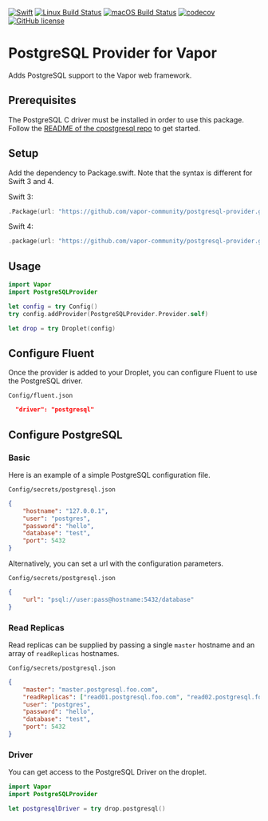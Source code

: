 [![Swift](https://img.shields.io/badge/swift-3.1_--_4.0-brightgreen.svg)](https://swift.org)
[![Linux Build Status](https://img.shields.io/circleci/project/github/vapor-community/postgresql-provider.svg?label=Linux)](https://circleci.com/gh/vapor-community/postgresql-provider)
[![macOS Build Status](https://img.shields.io/travis/vapor-community/postgresql-provider.svg?label=macOS)](https://travis-ci.org/vapor-community/postgresql-provider)
[![codecov](https://codecov.io/gh/vapor-community/postgresql-provider/branch/master/graph/badge.svg)](https://codecov.io/gh/vapor-community/postgresql-provider)
[![GitHub license](https://img.shields.io/badge/license-MIT-brightgreen.svg)](LICENSE)

# PostgreSQL Provider for Vapor
Adds PostgreSQL support to the Vapor web framework.

## Prerequisites

The PostgreSQL C driver must be installed in order to use this package.  
Follow the [README of the cpostgresql repo](https://github.com/vapor-community/cpostgresql/blob/master/README.md) to get started.

## Setup
Add the dependency to Package.swift.
Note that the syntax is different for Swift 3 and 4.

Swift 3:
```swift
.Package(url: "https://github.com/vapor-community/postgresql-provider.git", majorVersion: 2, minor: 1)
```

Swift 4:
```swift
.package(url: "https://github.com/vapor-community/postgresql-provider.git", .upToNextMajor(from: "2.1.0"))
```

## Usage

```swift
import Vapor
import PostgreSQLProvider

let config = try Config()
try config.addProvider(PostgreSQLProvider.Provider.self)

let drop = try Droplet(config)
```

## Configure Fluent
Once the provider is added to your Droplet, you can configure Fluent to use the PostgreSQL driver.

 `Config/fluent.json`
 
```json
  "driver": "postgresql"
```

## Configure PostgreSQL
### Basic
Here is an example of a simple PostgreSQL configuration file.

 `Config/secrets/postgresql.json`
 
```json
{
    "hostname": "127.0.0.1",
    "user": "postgres",
    "password": "hello",
    "database": "test",
    "port": 5432
}
```

Alternatively, you can set a url with the configuration parameters.

 `Config/secrets/postgresql.json`
 
```json
{
    "url": "psql://user:pass@hostname:5432/database"
}
```

### Read Replicas
Read replicas can be supplied by passing a single `master` hostname and an array of `readReplicas` hostnames.

 `Config/secrets/postgresql.json`
 
```json
{
    "master": "master.postgresql.foo.com",
    "readReplicas": ["read01.postgresql.foo.com", "read02.postgresql.foo.com"],
    "user": "postgres",
    "password": "hello",
    "database": "test",
    "port": 5432
}
```

### Driver
You can get access to the PostgreSQL Driver on the droplet.

```swift
import Vapor
import PostgreSQLProvider

let postgresqlDriver = try drop.postgresql()
```
